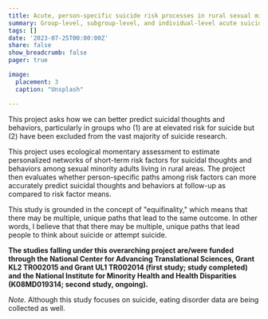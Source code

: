 ```yaml
---
title: Acute, person-specific suicide risk processes in rural sexual minority adults
summary: Group-level, subgroup-level, and individual-level acute suicide risk processes
tags: []
date: '2023-07-25T00:00:00Z'
share: false
show_breadcrumb: false
pager: true

image:
  placement: 3
  caption: "Unsplash"

---
```

This project asks how we can better predict suicidal thoughts and behaviors, particularly in groups who (1) are at elevated risk for suicide but (2) have been excluded from the vast majority of suicide research.

This project uses ecological momentary assessment to estimate personalized networks of short-term risk factors for suicidal thoughts and behaviors among sexual minority adults living in rural areas. The project then evaluates whether person-specific paths among risk factors can more accurately predict suicidal thoughts and behaviors at follow-up as compared to risk factor means. 

This study is grounded in the concept of "equifinality," which means that there may be multiple, unique paths that lead to the same outcome. In other words, I believe that that there may be multiple, unique paths that lead people to think about suicide or attempt suicide. 

**The studies falling under this overarching project are/were funded through the National Center for Advancing Translational Sciences, Grant KL2 TR002015 and Grant UL1 TR002014 (first study; study completed) and the National Institute for Minority Health and Health Disparities (K08MD019314; second study, ongoing).**

*Note.* Although this study focuses on suicide, eating disorder data are being collected as well.
